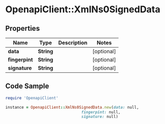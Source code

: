 # OpenapiClient::XmlNs0SignedData

## Properties

Name | Type | Description | Notes
------------ | ------------- | ------------- | -------------
**data** | **String** |  | [optional] 
**fingerpint** | **String** |  | [optional] 
**signature** | **String** |  | [optional] 

## Code Sample

```ruby
require 'OpenapiClient'

instance = OpenapiClient::XmlNs0SignedData.new(data: null,
                                 fingerpint: null,
                                 signature: null)
```


